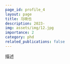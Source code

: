 ```yaml
---
page_id: profile_4
layout: page
title: 马晓也
description: 2023-
img: assets/img/12.jpg
importance: 2
category: phd
related_publications: false
---
```



描述
